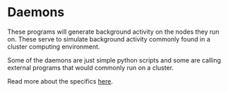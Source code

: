 # Daemons

These programs will generate background activity on the nodes they run on. These serve to simulate background activity commonly found in a cluster computing environment.

Some of the daemons are just simple python scripts and some are calling external programs that would commonly run on a cluster.

Read more about the specifics [here](/config#daemon-settings).